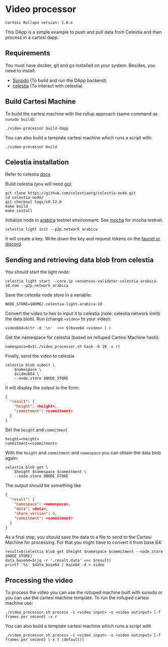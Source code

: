 # Video processor

```
Cartesi Rollups version: 1.0.x
```

This DApp is a simple example to push and pull data from Celestia and then process in a cartesi dapp.

## Requirements

You must have docker, git and go installed on your system. Besides, you need to install:

- [Sunodo](https://github.com/sunodo/sunodo) (To build and run the DApp backend)
- [celestia](https://docs.celestia.org/developers/node-tutorial) (To interact with celestia)

## Build Cartesi Machine

To build the cartesi machine with the rollup approach (same command as `sunodo build`):

```shell
./video-processor build-dapp
```

You can also build a template cartesi machine which runs a script with:

```shell
./video-processor build
```

## Celestia installation

Refer to celestia [docs](https://docs.celestia.org/developers/node-tutorial)

Build celestia (you will need [go](https://docs.celestia.org/developers/node-tutorial#install-golang)):

```shell
git clone https://github.com/celestiaorg/celestia-node.git
cd celestia-node/
git checkout tags/v0.12.0
make build
make install
```

Initialize node in [arabica](https://docs.celestia.org/nodes/arabica-devnet) testnet environment. See [mocha](https://docs.celestia.org/nodes/mocha-testnet) for mocha testnet.

```shell
celestia light init --p2p.network arabica
```

It will create a key. Write down the key and request tokens on the [faucet or discord](https://docs.celestia.org/nodes/arabica-devnet#arabica-devnet-faucet).

## Sending and retrieving data blob from celestia 

You should start the light node:

```shell
celestia light start --core.ip consensus-validator.celestia-arabica-10.com --p2p.network arabica
```

Save the celestia node store in a variable:

```shell
NODE_STORE=$HOME/.celestia-light-arabica-10
```

Convert the video to hex to input it to celestia (note: celestia network limits the data blob). Run (change `<video>` to your video):

```shell
videob64=$(tr -d '\n'  <<< $(base64 <video> ) )
```

Get the namespace for celestia (based on rolluped Cartesi Machine hash):

```shell
namespace=0x$(./video_processor.sh hash -b 10 -x r)
```

Finally, send the video to celestia

```shell
celestia blob submit \
    $namespace \
    $videob64 \
    --node.store $NODE_STORE
```

It will display the output in the form:

```json
{
  "result": {
    "height": <height>,
    "commitment": <commitment>
  }
}
```

Set the `height` and `commitment`

```shell
height=<height>
commitment=<commitment>
```

With the `height` and `commitment` and `namespace` you can obtain the data blob again:

```shell
celestia blob get \
    $height $namespace $commitment \
    --node.store $NODE_STORE
```

The output should be something like

```json
{
  "result": {
    "namespace": <namespace>,
    "data": <data>,
    "share_version": 0,
    "commitment": <commitment>
  }
}
```

As a final step, you should save the data to a file to send to the Cartesi Machine for processing. For that you might have to convert it from base 64:

```shell
result=$(celestia blob get $height $namespace $commitment --node.store $NODE_STORE)
data_base64=$(jq -r '.result.data' <<< $result)
printf '%s' $data_base64 | base64 -d > video
```

## Processing the video

To process the video you can use the rolluped machine built with sunodo or you can use the cartesi machine template. To run the rolluped cartesi machine use:

```shell
./video_processor.sh process -i <video input> -o <video outinput> [-f frames per second] -x r 
```

You can also build a template cartesi machine which runs a script with

```shell
./video_processor.sh process -i <video input> -o <video outinput> [-f frames per second] [-x t (default)]
```
